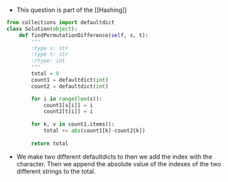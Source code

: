 - This question is part of the [[Hashing]]

```python
from collections import defaultdict
class Solution(object):
	def findPermutationDifference(self, s, t):
		"""
		:type s: str
		:type t: str
		:rtype: int
		"""
		total = 0
		count1 = defaultdict(int)
		count2 = defaultdict(int)

		for i in range(len(s)):
			count1[s[i]] = i
			count2[t[i]] = i
		
		for k, v in count1.items():
			total += abs(count1[k]-count2[k])
		
		return total
```

- We make two different defaultdicts to then we add the index with the character. Then we append the absolute value of the indexes of the two different strings to the total. 

